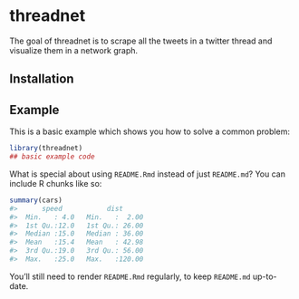 
<!-- README.md is generated from README.Rmd. Please edit that file -->

# threadnet

<!-- badges: start -->

<!-- badges: end -->

The goal of threadnet is to scrape all the tweets in a twitter thread
and visualize them in a network
graph.

## Installation

<!-- You can install the released version of threadnet from [CRAN](https://CRAN.R-project.org) with: -->

<!-- ``` r -->

<!-- install.packages("threadnet") -->

<!-- ``` -->

## Example

This is a basic example which shows you how to solve a common problem:

``` r
library(threadnet)
## basic example code
```

What is special about using `README.Rmd` instead of just `README.md`?
You can include R chunks like so:

``` r
summary(cars)
#>      speed           dist       
#>  Min.   : 4.0   Min.   :  2.00  
#>  1st Qu.:12.0   1st Qu.: 26.00  
#>  Median :15.0   Median : 36.00  
#>  Mean   :15.4   Mean   : 42.98  
#>  3rd Qu.:19.0   3rd Qu.: 56.00  
#>  Max.   :25.0   Max.   :120.00
```

You’ll still need to render `README.Rmd` regularly, to keep `README.md`
up-to-date.
